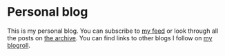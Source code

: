 <!-- title: Personal blog -->
<!-- description: My personal blog. Subscribe to my web feed if you want to keep up to date! -->

# Personal blog

This is my personal blog. You can subscribe to [my feed][feed] or look through
all the posts on [the archive][archive]. You can find links to other blogs I
follow on [my blogroll][br].


[feed]: </blog/index.xml> "Blog feed"
[archive]: </blog/archive/> "Blog archive"
[br]: </blogroll/> "Blogroll"

